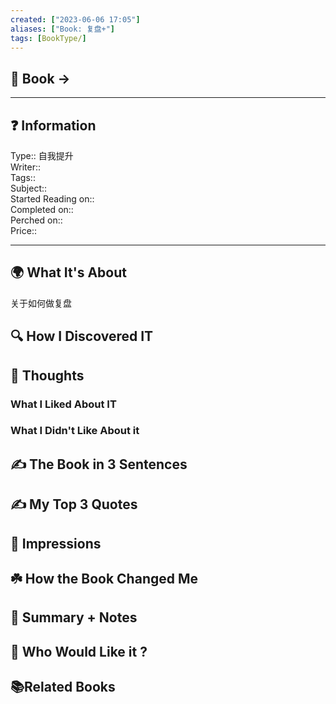 ```yaml
---
created: ["2023-06-06 17:05"]
aliases: ["Book: 复盘+"]
tags: [BookType/]
---
```


## 📔 Book ->

___

## ❓ Information

Type:: 自我提升  
Writer::  
Tags::  
Subject::  
Started Reading on::  
Completed on::  
Perched on::  
Price::

___

## 🌍 What It's About

关于如何做复盘

## 🔍 How I Discovered IT

## 🧠 Thoughts

### What I Liked About IT

### What I Didn't Like About it

## ✍️ The Book in 3 Sentences

## ✍️ My Top 3 Quotes

## 🎨 Impressions

## ☘️ How the Book Changed Me

## 📒 Summary + Notes

## 🥰 Who Would Like it ?

## 📚Related Books
